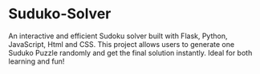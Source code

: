 # Suduko-Solver
An interactive and efficient Sudoku solver built with Flask, Python, JavaScript, Html and CSS. This project allows users to generate one Suduko Puzzle randomly and get the final solution instantly. Ideal for both learning and fun!
